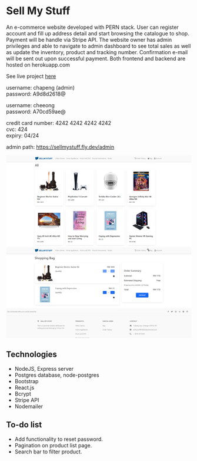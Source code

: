 # Sell My Stuff

An e-commerce website developed with PERN stack. User can register account and fill up address detail and start browsing the catalogue to shop. Payment will be handle via Stripe API. The website owner has admin privileges and able to navigate to admin dashboard to see total sales as well as update the inventory, product and tracking number. Confirmation e-mail will be sent out upon successful payment. Both frontend and backend are hosted on herokuapp.com

See live project [here](https://sellmystuff.fly.dev)

username: chapeng (admin)  
password: A9d8d2618@  

username: cheeong  
password: A70cd59ae@  

credit card number: 4242 4242 4242 4242  
cvc: 424   
expiry: 04/24  

admin path: https://sellmystuff.fly.dev/admin

![Alt text](./client/public/screenshot/Screenshot%202022-08-09%20090848.png "Optional title")
![Alt text](./client/public/screenshot/Screenshot%202022-08-09%20091018.png "Optional title")

## Technologies

- NodeJS, Express server
- Postgres database, node-postgres
- Bootstrap
- React.js
- Bcrypt
- Stripe API
- Nodemailer

## To-do list

- Add functionality to reset password.
- Pagination on product list page.
- Search bar to filter product.
